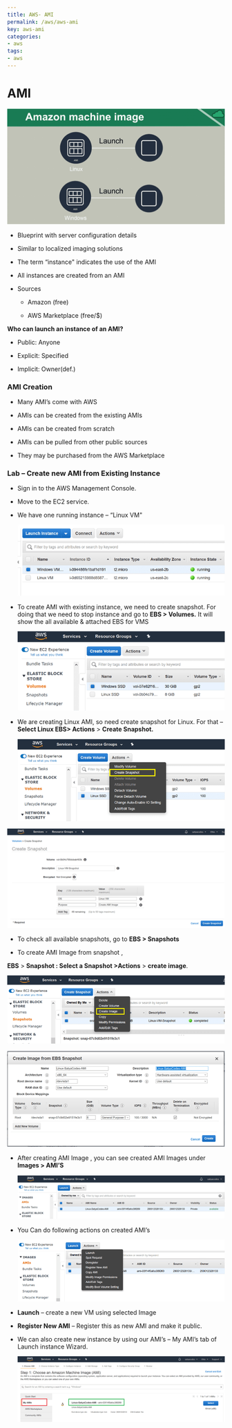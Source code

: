 ```yaml
---
title: AWS- AMI
permalink: /aws/aws-ami
key: aws-ami
categories:
- aws
tags:
- aws
---
```



AMI
===

![](media/1a1e31c85206d26fcd58db87e8ba76ce.png)

-   Blueprint with server configuration details

-   Similar to localized imaging solutions

-   The term “instance" indicates the use of the AMI

-   All instances are created from an AMI

-   Sources

    -   Amazon (free)

    -   AWS Marketplace (free/$)

**Who can launch an instance of an AMI?**

-   Public: Anyone

-   Explicit: Specified

-   Implicit: Owner(def.)

### AMI Creation

-   Many AMI’s come with AWS

-   AMIs can be created from the existing AMIs

-   AMIs can be created from scratch

-   AMIs can be pulled from other public sources

-   They may be purchased from the AWS Marketplace

### Lab – Create new AMI from Existing Instance 

-   Sign in to the AWS Management Console.

-   Move to the EC2 service.

-   We have one running instance – “Linux VM"

    ![](media/410730d49b837a3cddb2baf705d6bccd.png)

-   To create AMI with existing instance, we need to create snapshot. For doing
    that we need to stop instance and go to **EBS > Volumes.** It will show the
    all available & attached EBS for VMS

    ![](media/f3e7d27c5989d9848189f97eea3b4f91.png)

-   We are creating Linux AMI, so need create snapshot for Linux. For that –
    **Select Linux EBS> Actions** > **Create Snapshot.**

    ![](media/bc5345ecd704a5f900ef0fcaa481e3d3.png)

![](media/b294838ee6d771f291a8c4dbaeb4499a.png)

-   To check all available snapshots, go to **EBS > Snapshots**

-   To create AMI Image from snapshot ,

**EBS** > **Snapshot : Select a Snapshot >Actions** > **create image**.

![](media/1478543cc31e98213799cac7e3487567.png)

![](media/f43ea92ad0f2d240715cbe9bb870dfea.png)

-   After creating AMI Image , you can see created AMI Images under **Images >
    AMI’S**

    ![](media/bddc3e81f836710de876ae32f856225d.png)

-   You Can do following actions on created AMI’s

    ![](media/b9ec5dcbb5574f4abc3a6f14dcebb3b8.png)

-   **Launch** – create a new VM using selected Image

-   **Register New AMI** – Register this as new AMI and make it public.

-   We can also create new instance by using our AMI’s – My AMI’s tab of Launch
    instance Wizard.

    ![](media/d284022b68958e60964859c3817e39ac.png)

